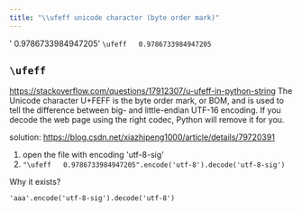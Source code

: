 ```yaml
---
title: "\\ufeff unicode character (byte order mark)"
---
```


'﻿   0.9786733984947205'
`\ufeff   0.9786733984947205`

## `\ufeff` 
https://stackoverflow.com/questions/17912307/u-ufeff-in-python-string
The Unicode character U+FEFF is the byte order mark, or BOM, and is used to tell the difference between big- and little-endian UTF-16 encoding. If you decode the web page using the right codec, Python will remove it for you.

solution: https://blog.csdn.net/xiazhipeng1000/article/details/79720391

1. open the file with encoding 'utf-8-sig'
2. `"\ufeff   0.9786733984947205".encode('utf-8').decode('utf-8-sig')`

Why it exists?

`'aaa'.encode('utf-8-sig').decode('utf-8')`